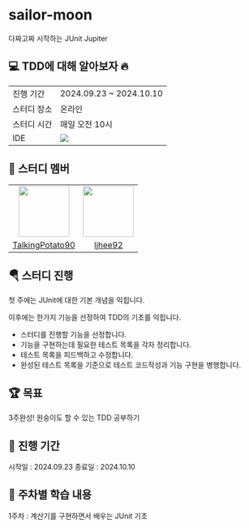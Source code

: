 # sailor-moon
다짜고짜 시작하는 JUnit Jupiter

## 💻 TDD에 대해 알아보자 🔥
<table>
  <tr>
    <td>진행 기간</td>
    <td>2024.09.23 ~ 2024.10.10  </td>
  </tr>
  <tr>
    <td>스터디 장소</td>
    <td>온라인</td>
  </tr>
  <tr>
    <td>스터디 시간</td>
    <td>매일 오전 10시</td>
  </tr>
  <tr>
    <td>IDE</td>
      <td><img src="https://img.shields.io/badge/IntelliJ IDEA-000000?style=flat&logo=IntelliJ IDEA&logoColor=white"/></td>
  </tr>
</table>

## 👤 스터디 멤버
  <table>
    <tr>
      <td align="center"><a href="https://github.com/TalkingPotato90"><img src="https://avatars.githubusercontent.com/u/138276030?v=4" width="100"></a></td>
      <td align="center"><a href="https://github.com/ljhee92"><img src="https://avatars.githubusercontent.com/u/77716414?v=4" width="100"></a></td>
    </tr>
    <tr>
      <td align="center"><a href="https://github.com/TalkingPotato90">TalkingPotato90</a></td>
      <td align="center"><a href="https://github.com/ljhee92">ljhee92</a></td>
    </tr>
  </table>

## 🪂 스터디 진행  

첫 주에는 JUnit에 대한 기본 개념을 익힙니다.

이후에는 한가지 기능을 선정하여 TDD의 기초를 익힙니다.
- 스터디를 진행할 기능을 선정합니다.
- 기능을 구현하는데 필요한 테스트 목록을 각자 정리합니다.
- 테스트 목록을 피드백하고 수정합니다.
- 완성된 테스트 목록을 기준으로 테스트 코드작성과 기능 구현을 병행합니다.

## 🏆 목표
3주완성! 원숭이도 할 수 있는 TDD 공부하기

## 🎠 진행 기간
시작일 : 2024.09.23
종료일 : 2024.10.10

## 🌈 주차별 학습 내용
1주차 : 계산기를 구현하면서 배우는 JUnit 기초

